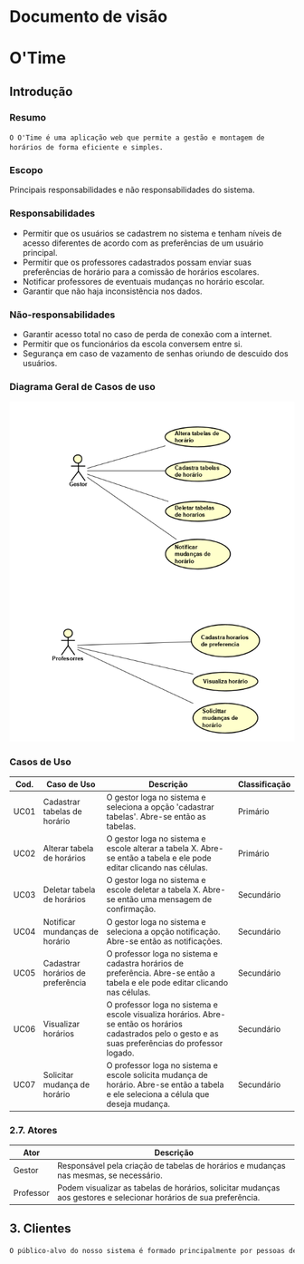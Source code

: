# Documento de visão
# O'Time
## Introdução
### Resumo

`O O'Time é uma aplicação web que permite a gestão e montagem de horários de forma eficiente e simples.`

### Escopo

Principais responsabilidades e não responsabilidades do sistema.

### Responsabilidades

- Permitir que os usuários se cadastrem no sistema e tenham níveis de acesso diferentes de acordo com as preferências de um usuário principal.
- Permitir que os professores cadastrados possam enviar suas preferências de horário para a comissão de horários escolares.
- Notificar professores de eventuais mudanças no horário escolar.
- Garantir que não haja inconsistência nos dados.

### Não-responsabilidades

- Garantir acesso total no caso de perda de conexão com a internet.
- Permitir que os funcionários da escola conversem entre si.
- Segurança em caso de vazamento de senhas oriundo de descuido dos usuários.

### Diagrama Geral de Casos de uso

![](img/CDU.PNG)

### Casos de Uso

| Cod. | Caso de Uso | Descrição | Classificação |
| -------- | -------- | -------- | -------- |
| UC01 | Cadastrar tabelas de horário |	O gestor loga no sistema e seleciona a opção 'cadastrar tabelas'. Abre-se então as tabelas. | Primário |
| UC02 | Alterar tabela de horários| O gestor loga no sistema e escole alterar a tabela X. Abre-se então a tabela e ele pode editar clicando nas células. | Primário |
| UC03 | Deletar tabela de horários | O gestor loga no sistema e escole deletar a tabela X. Abre-se então uma mensagem de confirmação. | Secundário |
| UC04 | Notificar mundanças de horário | O gestor loga no sistema e  seleciona a opção notificação. Abre-se então as notificações. | Secundário |
| UC05 | Cadastrar horários de preferência | O professor loga no sistema e cadastra horários de preferência. Abre-se então a tabela e ele pode editar clicando nas células. | Secundário |
| UC06 | Visualizar horários | O professor loga no sistema e escole visualiza horários. Abre-se então os horários cadastrados pelo o gesto e as suas preferências do professor logado. | Secundário |
| UC07 | Solicitar mudança de horário | O professor loga no sistema e escole solicita mudança de horário. Abre-se então a tabela e ele seleciona a célula que deseja mudança. | Secundário |

### 2.7. Atores

| Ator | Descrição |
| -------- | -------- |
| Gestor | Responsável pela criação de tabelas de horários e mudanças nas mesmas, se necessário. | 
| Professor | Podem visualizar as tabelas de horários, solicitar mudanças aos gestores e selecionar horários de sua preferência. |

## 3. Clientes

```sh
O público-alvo do nosso sistema é formado principalmente por pessoas de instituições públicas que desejam adquirir um sistema que possibilite a gestão de horários de forma eficiente e simples.
```
